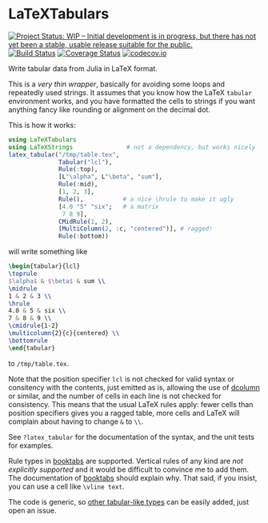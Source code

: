 # LaTeXTabulars

[![Project Status: WIP – Initial development is in progress, but there has not yet been a stable, usable release suitable for the public.](http://www.repostatus.org/badges/latest/wip.svg)](http://www.repostatus.org/#wip)
[![Build Status](https://travis-ci.org/tpapp/LaTeXTabulars.jl.svg?branch=master)](https://travis-ci.org/tpapp/LaTeXTabulars.jl)
[![Coverage Status](https://coveralls.io/repos/github/tpapp/LaTeXTabulars.jl/badge.svg?branch=master)](https://coveralls.io/github/tpapp/LaTeXTabulars.jl?branch=master)
[![codecov.io](http://codecov.io/github/tpapp/LaTeXTabulars.jl/coverage.svg?branch=master)](http://codecov.io/github/tpapp/LaTeXTabulars.jl?branch=master)

Write tabular data from Julia in LaTeX format.

This is a *very thin wrapper*, basically for avoiding some loops and repeatedly used strings. It assumes that you know how the LaTeX `tabular` environment works, and you have formatted the cells to strings if you want anything fancy like rounding or alignment on the decimal dot.

This is how it works:

```julia
using LaTeXTabulars
using LaTeXStrings               # not a dependency, but works nicely
latex_tabular("/tmp/table.tex",
              Tabular("lcl"),
              Rule(:top),
              [L"\alpha", L"\beta", "sum"],
              Rule(:mid),
              [1, 2, 3],
              Rule(),           # a nice \hrule to make it ugly
              [4.0 "5" "six";   # a matrix
               7 8 9],
              CMidRule(1, 2),
              [MultiColumn(2, :c, "centered")], # ragged!
              Rule(:bottom))
```
will write something like
```LaTeX
\begin{tabular}{lcl}
\toprule
$\alpha$ & $\beta$ & sum \\
\midrule
1 & 2 & 3 \\
\hrule
4.0 & 5 & six \\
7 & 8 & 9 \\
\cmidrule{1-2}
\multicolumn{2}{c}{centered} \\
\bottomrule
\end{tabular}
```
to `/tmp/table.tex`.

Note that the position specifier `lcl` is not checked for valid syntax or consitency with the contents, just emitted as is, allowing the use of [dcolumn](https://ctan.org/pkg/dcolumn) or similar, and the number of cells in each line is not checked for consistency. This means that the usual LaTeX rules apply: fewer cells than position specifiers gives you a ragged table, more cells and LaTeX will complain about having to change `&` to `\\`.

See `?latex_tabular` for the documentation of the syntax, and the unit tests for examples.

Rule types in [booktabs](https://ctan.org/pkg/booktabs) are supported. Vertical rules of any kind are *not explicitly supported* and it would be difficult to convince me to add them. The documentation of [booktabs](https://ctan.org/pkg/booktabs) should explain why. That said, if you insist, you can use a cell like `\vline text`.

The code is generic, so [other tabular-like types](https://en.wikibooks.org/wiki/LaTeX/Tables) can be easily added, just open an issue.
